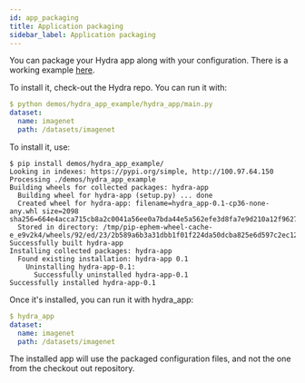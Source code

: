 ```yaml
---
id: app_packaging
title: Application packaging
sidebar_label: Application packaging 
---
```


You can package your Hydra app along with your configuration.
There is a working example [here](https://github.com/facebookresearch/hydra/tree/master/demos/hydra_app_example).

To install it, check-out the Hydra repo.
You can run it with:

```yaml
$ python demos/hydra_app_example/hydra_app/main.py
dataset:
  name: imagenet
  path: /datasets/imagenet
```

To install it, use:
```text
$ pip install demos/hydra_app_example/
Looking in indexes: https://pypi.org/simple, http://100.97.64.150
Processing ./demos/hydra_app_example
Building wheels for collected packages: hydra-app
  Building wheel for hydra-app (setup.py) ... done
  Created wheel for hydra-app: filename=hydra_app-0.1-cp36-none-any.whl size=2098 sha256=664e4acca715cb8a2c0041a56ee0a7bda44e5a562efe3d8fa7e9d210a12f9627
  Stored in directory: /tmp/pip-ephem-wheel-cache-e_e9v2k4/wheels/92/ed/23/2b589a6b3a31dbb1f01f224da50dcba825e6d597c2ec125690
Successfully built hydra-app
Installing collected packages: hydra-app
  Found existing installation: hydra-app 0.1
    Uninstalling hydra-app-0.1:
      Successfully uninstalled hydra-app-0.1
Successfully installed hydra-app-0.1
```

Once it's installed, you can run it with hydra_app:
```yaml
$ hydra_app
dataset:
  name: imagenet
  path: /datasets/imagenet
```

The installed app will use the packaged configuration files, and not the one from the checkout out repository.
